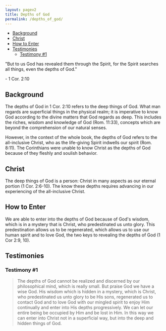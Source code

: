 ```yaml
---
layout: pagev2
title: Depths of God
permalink: /depths_of_god/
---
```

- [Background](#background)
- [Christ](#christ)
- [How to Enter](#how-to-enter)
- [Testimonies](#testimonies)
  - [Testimony #1](#testimony-1)

"But to us God has revealed them through the Spirit, for the Spirit searches all things, even the depths of God."

\- 1 Cor. 2:10

## Background

The depths of God in 1 Cor. 2:10 refers to the deep things of God. What man regards are superficial things in the physical realm; it is imperative to know God according to the divine matters that God regards as deep. This includes the riches, wisdom and knowledge of God (Rom. 11:33), concepts which are beyond the comprehension of our natural senses.

However, in the context of the whole book, the depths of God refers to the all-inclusive Christ, who as the life-giving Spirit indwells our spirit (Rom. 8:11). The Corinthians were unable to know Christ as the depths of God because of they fleshly and soulish behavior.

## Christ

The deep things of God is a person: Christ in many aspects as our eternal portion (1 Cor. 2:6-10). The know these depths requires advancing in our experiencing of the all-inclusive Christ. 

## How to Enter

We are able to enter into the depths of God because of God's wisdom, which is in a mystery that is Christ, who predestinated us unto glory. This predestination allows us to be regenerated, which allows us to use our human spirit and to love God, the two keys to revealing the depths of God (1 Cor 2:9, 10).

## Testimonies

### Testimony #1

>The depths of God cannot be realized and discerned by our philosophical mind, which is really small. But praise God we have a wise God. His wisdom which is hidden in a mystery, which is Christ, who predestinated us unto glory to be His sons, regenerated us to contact God and to love God with our mingled spirit to enjoy Him continually and enter into His depths progressively. We can let our entire being be occupied by Him and be lost in Him. In this way we can enter into Christ not in a superficial way, but into the deep and hidden things of God.